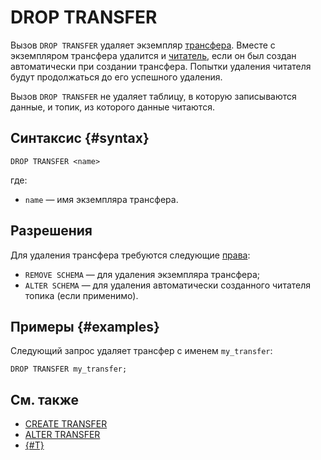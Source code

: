 # DROP TRANSFER

Вызов `DROP TRANSFER` удаляет экземпляр [трансфера](../../../concepts/transfer.md). Вместе с экземпляром трансфера удалится и [читатель](../../../concepts/datamodel/topic.md#consumer), если он был создан автоматически при создании трансфера. Попытки удаления читателя будут продолжаться до его успешного удаления.

Вызов `DROP TRANSFER` не удаляет таблицу, в которую записываются данные, и топик, из которого данные читаются.

## Синтаксис {#syntax}

```yql
DROP TRANSFER <name>
```

где:

* `name` — имя экземпляра трансфера.

## Разрешения

Для удаления трансфера требуются следующие [права](grant.md#permissions-list):

* `REMOVE SCHEMA` — для удаления экземпляра трансфера;
* `ALTER SCHEMA` — для удаления автоматически созданного читателя топика (если применимо).

## Примеры {#examples}

Следующий запрос удаляет трансфер c именем `my_transfer`:

```yql
DROP TRANSFER my_transfer;
```

## См. также

* [CREATE TRANSFER](create-transfer.md)
* [ALTER TRANSFER](alter-transfer.md)
* [{#T}](../../../concepts/transfer.md)
